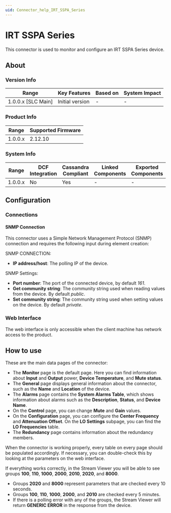 ```yaml
---
uid: Connector_help_IRT_SSPA_Series
---
```


# IRT SSPA Series

This connector is used to monitor and configure an IRT SSPA Series device.

## About

### Version Info

| Range                | Key Features     | Based on     | System Impact     |
|----------------------|------------------|--------------|-------------------|
| 1.0.0.x [SLC Main]   | Initial version  | -            | -                 |

### Product Info

| Range     | Supported Firmware     |
|-----------|------------------------|
| 1.0.0.x   | 2.12.10                |

### System Info

| Range     | DCF Integration     | Cassandra Compliant     | Linked Components     | Exported Components     |
|-----------|---------------------|-------------------------|-----------------------|-------------------------|
| 1.0.0.x   | No                  | Yes                     | -                     | -                       |

## Configuration

### Connections

#### SNMP Connection

This connector uses a Simple Network Management Protocol (SNMP) connection and requires the following input during element creation:

SNMP CONNECTION:

- **IP address/host**: The polling IP of the device.

SNMP Settings:

- **Port number**: The port of the connected device, by default *161*.
- **Get community string**: The community string used when reading values from the device. By default *public*.
- **Set community string**: The community string used when setting values on the device. By default *private*.

### Web Interface

The web interface is only accessible when the client machine has network access to the product.

## How to use

These are the main data pages of the connector:

- The **Monitor** page is the default page. Here you can find information about **Input** and **Output** power, **Device Temperature**, and **Mute status**.
- The **General** page displays general information about the connector, such as the **Name** and **Location** of the device.
- The **Alarms** page contains the **System Alarms Table**, which shows information about alarms such as the **Description**, **Status**, and **Device Name**.
- On the **Control** page, you can change **Mute** and **Gain** values.
- On the **Configuration** page, you can configure the **Center Frequency** and **Attenuation Offset**. On the **LO Settings** subpage, you can find the **LO Frequencies** table.
- The **Redundancy** page contains information about the redundancy members.

When the connector is working properly, every table on every page should be populated accordingly. If necessary, you can double-check this by looking at the parameters on the web interface.

If everything works correctly, in the Stream Viewer you will be able to see groups **100**, **110**, **1000**, **2000**, **2010**, **2020**, and **8000**.

- Groups **2020** and **8000** represent parameters that are checked every 10 seconds.
- Groups **100**, **110**, **1000**, **2000**, and **2010** are checked every 5 minutes.
- If there is a polling error with any of the groups, the Stream Viewer will return **GENERIC ERROR** in the response from the device.
